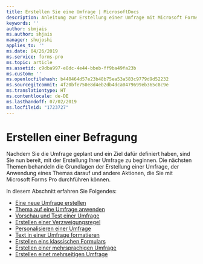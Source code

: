 ```yaml
---
title: Erstellen Sie eine Umfrage | MicrosoftDocs
description: Anleitung zur Erstellung einer Umfrage mit Microsoft Forms Pro.
keywords: ''
author: sbmjais
ms.author: shjais
manager: shujoshi
applies_to: ''
ms.date: 04/26/2019
ms.service: forms-pro
ms.topic: article
ms.assetid: c9dba997-e8dc-4e44-bbeb-ff9ba49fa23b
ms.custom: ''
ms.openlocfilehash: b440464d57e23b48b75ea53a583c9779d9d52232
ms.sourcegitcommit: 4f20bfe750e8d4eb2db4dca0479699eb365c8c9e
ms.translationtype: HT
ms.contentlocale: de-DE
ms.lasthandoff: 07/02/2019
ms.locfileid: "1723727"
---
```

# <a name="create-a-survey"></a>Erstellen einer Befragung



Nachdem Sie die Umfrage geplant und ein Ziel dafür definiert haben, sind Sie nun bereit, mit der Erstellung Ihrer Umfrage zu beginnen. Die nächsten Themen behandeln die Grundlagen der Erstellung einer Umfrage, der Anwendung eines Themas darauf und andere Aktionen, die Sie mit Microsoft Forms Pro durchführen können.

In diesem Abschnitt erfahren Sie Folgendes:

- [Eine neue Umfrage erstellen](create-new-survey.md)
- [Thema auf eine Umfrage anwenden](apply-theme.md)  
- [Vorschau und Test einer Umfrage](preview-test-survey.md)
- [Erstellen einer Verzweigungsregel](create-branching-rule.md)
- [Personalisieren einer Umfrage](personalize-survey.md)
- [Text in einer Umfrage formatieren](survey-text-format.md)
- [Erstellen eins klassischen Formulars](create-classic-form.md)
- [Erstellen einer mehrsprachigen Umfrage](create-multilingual-survey.md)
- [Erstellen einet mehrseitigen Umfrage](create-multipage-survey.md)


